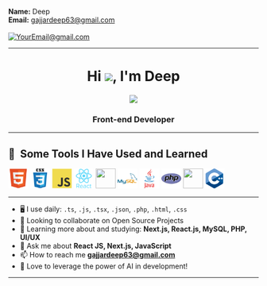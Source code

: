 ﻿<!-- Name and Email -->

**Name:** Deep  
**Email:** gajjardeep63@gmail.com  
&emsp;&emsp;&emsp;&emsp;&emsp;&emsp;&emsp;&emsp;&emsp;&emsp;&emsp;&emsp;&emsp;&emsp;&emsp;&emsp;&emsp;&emsp;&emsp;&emsp;&emsp;&emsp;&emsp;&emsp;&emsp;&emsp;&emsp;&emsp;&emsp;&emsp;&emsp;&emsp;&emsp;&emsp;
<a href="mailto:gajjardeep63@gmail.com">![YourEmail@gmail.com](https://img.shields.io/badge/Gmail-D14836?style=for-the-badge&logo=gmail&logoColor=white)</a>

---

<h1 align="center">Hi <img src="https://media.giphy.com/media/hvRJCLFzcasrR4ia7z/giphy.gif" width="30">, I'm Deep</h1>

<div align="center">
<picture> <img align="center" src="https://github.com/7oSkaaa/7oSkaaa/blob/main/Images/Right_Side.gif?raw=true" width="350px"></picture>
</div>
<h3 align="center">Front-end Developer</h3>

---

<h2> 🚀 &nbsp;Some Tools I Have Used and Learned</h2>
<p align="left">
  <img src="https://github.com/devicons/devicon/blob/master/icons/html5/html5-original.svg" width="40" height="40" />
  <img src="https://github.com/devicons/devicon/blob/master/icons/css3/css3-original-wordmark.svg" width="40" height="40" />
  <img src="https://github.com/devicons/devicon/blob/master/icons/javascript/javascript-original.svg" width="40" height="40" />
  <img src="https://github.com/devicons/devicon/blob/master/icons/react/react-original-wordmark.svg" width="40" height="40" />
  <img src="https://www.datocms-assets.com/75941/1657707878-nextjs_logo.png" width="40" height="40" />
  <img src="https://github.com/devicons/devicon/blob/master/icons/mysql/mysql-original-wordmark.svg" width="40" height="40" />
  <img src="https://github.com/devicons/devicon/blob/master/icons/java/java-original-wordmark.svg" width="40" height="40" />
  <img src="https://github.com/devicons/devicon/blob/master/icons/php/php-original.svg" width="40" height="40" />
  <img src="https://cdn.jsdelivr.net/gh/devicons/devicon/icons/linux/linux-original.svg" width="40" height="40" />
  <img src="https://github.com/devicons/devicon/blob/master/icons/cplusplus/cplusplus-original.svg" width="40" height="40" />
</p>

---

- 🖥️ I use daily: `.ts`, `.js`, `.tsx`, `.json`, `.php`, `.html`, `.css`
- 👀 Looking to collaborate on Open Source Projects
- 🌱 Learning more about and studying: **Next.js, React.js, MySQL, PHP, UI/UX**
- 💬 Ask me about **React JS, Next.js, JavaScript**
- 📫 How to reach me **gajjardeep63@gmail.com**
- 🤖 Love to leverage the power of AI in development!

---
